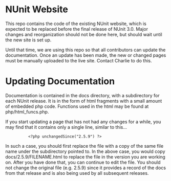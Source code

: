 NUnit Website
=============

This repo contains the code of the existing NUnit website, which is expected to be replaced before the final release 
of NUnit 3.0. Major changes and reorganization should not be done here, but should wait until the new site is set up.

Until that time, we are using this repo so that all contributors can update the documentation. Once an update has
been made, the new or changed pages must be manually uploaded to the live site. Contact Charlie to do this.

Updating Documentation
======================
Documentation is contained in the docs directory, with a subdirectory for each NUnit release. It is in the form of html
fragments with a small amount of embedded php code. Functions used in the html may be found at php/html_funcs.php.

If you start updating a page that has not had any changes for a while, you may find that it contains only a single
line, similar to this...

              <?php unchangedSince("2.5.9") ?>
              
In such a case, you should first replace the file with a copy of the same file name under the subdirectory pointed to.
In the above case, you would copy docs/2.5.9/FILENAME.html to replace the file in the version you are working on.
After you have done that, you can continue to edit the file. You should not change the original file (e.g. 2.5.9) since
it provides a record of the docs from that release and is also being used by all subsequent releases.


